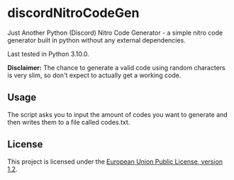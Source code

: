 # discordNitroCodeGen
Just Another Python (Discord) Nitro Code Generator - a simple nitro code generator built in python without any external dependencies. 

Last tested in Python 3.10.0.

**Disclaimer:** The chance to generate a valid code using random characters is very slim, so don't expect to actually get a working code.
## Usage
The script asks you to input the amount of codes you want to generate and then writes them to a file called codes.txt.
## License
This project is licensed under the [European Union Public License, version 1.2](https://joinup.ec.europa.eu/collection/eupl/eupl-text-eupl-12).
